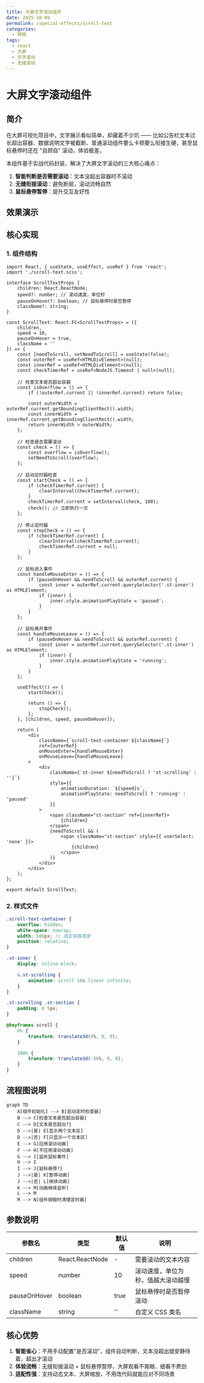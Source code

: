 ```yaml
---
title: 大屏文字滚动组件
date: 2025-10-09
permalink: /special-effects/scroll-text
categories:
  - 特效
tags:
  - react
  - 大屏
  - 文字滚动
  - 无缝滚动
---
```


# 大屏文字滚动组件

## 简介

在大屏可视化项目中，文字展示看似简单，却藏着不少坑 —— 比如公告栏文本过长超出容器、数据说明文字被截断、普通滚动组件要么卡顿要么衔接生硬，甚至鼠标悬停时还在 "自顾自" 滚动，体验极差。

本组件基于实战代码封装，解决了大屏文字滚动的三大核心痛点：

1. **智能判断是否需要滚动**：文本没超出容器时不滚动
2. **无缝衔接滚动**：避免断层，滚动流畅自然
3. **鼠标悬停暂停**：提升交互友好性

## 效果演示

<demo react="react/ScrollText/example.tsx" 
:reactFiles="['react/ScrollText/index.tsx','react/ScrollText/scroll-text.scss']" 
/>

## 核心实现

### 1. 组件结构

```tsx
import React, { useState, useEffect, useRef } from 'react';
import './scroll-text.scss';

interface ScrollTextProps {
	children: React.ReactNode;
	speed?: number; // 滚动速度，单位秒
	pauseOnHover?: boolean; // 鼠标悬停时是否暂停
	className?: string;
}

const ScrollText: React.FC<ScrollTextProps> = ({
	children,
	speed = 10,
	pauseOnHover = true,
	className = ''
}) => {
	const [needToScroll, setNeedToScroll] = useState(false);
	const outerRef = useRef<HTMLDivElement>(null);
	const innerRef = useRef<HTMLDivElement>(null);
	const checkTimerRef = useRef<NodeJS.Timeout | null>(null);

	// 检查文本是否超出容器
	const isOverflow = () => {
		if (!outerRef.current || !innerRef.current) return false;

		const outerWidth = outerRef.current.getBoundingClientRect().width;
		const innerWidth = innerRef.current.getBoundingClientRect().width;
		return innerWidth > outerWidth;
	};

	// 检查是否需要滚动
	const check = () => {
		const overflow = isOverflow();
		setNeedToScroll(overflow);
	};

	// 启动定时器检查
	const startCheck = () => {
		if (checkTimerRef.current) {
			clearInterval(checkTimerRef.current);
		}
		checkTimerRef.current = setInterval(check, 100);
		check(); // 立即执行一次
	};

	// 停止定时器
	const stopCheck = () => {
		if (checkTimerRef.current) {
			clearInterval(checkTimerRef.current);
			checkTimerRef.current = null;
		}
	};

	// 鼠标进入事件
	const handleMouseEnter = () => {
		if (pauseOnHover && needToScroll && outerRef.current) {
			const inner = outerRef.current.querySelector('.st-inner') as HTMLElement;
			if (inner) {
				inner.style.animationPlayState = 'paused';
			}
		}
	};

	// 鼠标离开事件
	const handleMouseLeave = () => {
		if (pauseOnHover && needToScroll && outerRef.current) {
			const inner = outerRef.current.querySelector('.st-inner') as HTMLElement;
			if (inner) {
				inner.style.animationPlayState = 'running';
			}
		}
	};

	useEffect(() => {
		startCheck();

		return () => {
			stopCheck();
		};
	}, [children, speed, pauseOnHover]);

	return (
		<div
			className={`scroll-text-container ${className}`}
			ref={outerRef}
			onMouseEnter={handleMouseEnter}
			onMouseLeave={handleMouseLeave}
		>
			<div
				className={`st-inner ${needToScroll ? 'st-scrolling' : ''}`}
				style={{
					animationDuration: `${speed}s`,
					animationPlayState: needToScroll ? 'running' : 'paused'
				}}
			>
				<span className="st-section" ref={innerRef}>
					{children}
				</span>
				{needToScroll && (
					<span className="st-section" style={{ userSelect: 'none' }}>
						{children}
					</span>
				)}
			</div>
		</div>
	);
};

export default ScrollText;
```

### 2. 样式文件

```scss
.scroll-text-container {
	overflow: hidden;
	white-space: nowrap;
	width: 500px; // 固定容器宽度
	position: relative;
}

.st-inner {
	display: inline-block;

	&.st-scrolling {
		animation: scroll 10s linear infinite;
	}
}

.st-scrolling .st-section {
	padding: 0 5px;
}

@keyframes scroll {
	0% {
		transform: translate3d(0%, 0, 0);
	}

	100% {
		transform: translate3d(-50%, 0, 0);
	}
}
```

## 流程图说明

```mermaid
graph TD
    A[组件初始化] --> B[启动定时检查器]
    B --> C[检查文本是否超出容器]
    C --> D{文本是否超出?}
    D -->|是| E[显示两个文本区]
    D -->|否| F[只显示一个文本区]
    E --> G[应用滚动动画]
    F --> H[不应用滚动动画]
    G --> I[监听鼠标事件]
    H --> I
    I --> J{鼠标悬停?}
    J -->|是| K[暂停动画]
    J -->|否| L[继续动画]
    K --> M[动画继续监听]
    L --> M
    M --> N[组件销毁时清理定时器]
```

## 参数说明

| 参数名       | 类型            | 默认值 | 说明                               |
| ------------ | --------------- | ------ | ---------------------------------- |
| children     | React.ReactNode | -      | 需要滚动的文本内容                 |
| speed        | number          | 10     | 滚动速度，单位为秒，值越大滚动越慢 |
| pauseOnHover | boolean         | true   | 鼠标悬停时是否暂停滚动             |
| className    | string          | ''     | 自定义 CSS 类名                    |

## 核心优势

1. **智能省心**：不用手动配置"是否滚动"，组件自动判断，文本没超出就安静待着，超出才滚动
2. **体验流畅**：无缝衔接滚动 + 鼠标悬停暂停，大屏观看不晃眼、细看不费劲
3. **适配性强**：支持动态文本、大屏缩放，不用改代码就能应对不同场景
